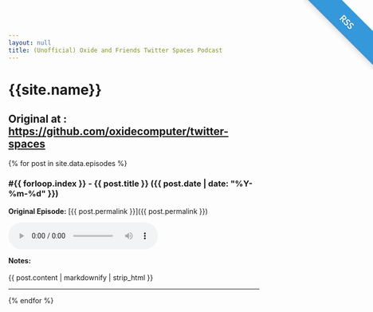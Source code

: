 ```yaml
---
layout: null
title: (Unofficial) Oxide and Friends Twitter Spaces Podcast
---
```


<style>
  /* common */
  .ribbon {
    width: 150px;
    height: 150px;
    overflow: hidden;
    position: absolute;
  }

  .ribbon::before,
  .ribbon::after {
    position: absolute;
    z-index: -1;
    content: '';
    display: block;
    border: 5px solid #2980b9;
  }

  .ribbon span {
    position: absolute;
    display: block;
    width: 225px;
    padding: 15px 0;
    background-color: #3498db;
    box-shadow: 0 5px 10px rgba(0, 0, 0, .1);
    color: #fff;
    font: 700 18px/1 'Lato', sans-serif;
    text-shadow: 0 1px 1px rgba(0, 0, 0, .2);
    text-transform: uppercase;
    text-align: center;
  }

  /* top right*/
  .ribbon-top-right {
    top: -10px;
    right: -10px;
  }

  .ribbon-top-right::before,
  .ribbon-top-right::after {
    border-top-color: transparent;
    border-right-color: transparent;
  }

  .ribbon-top-right::before {
    top: 0;
    left: 0;
  }

  .ribbon-top-right::after {
    bottom: 0;
    right: 0;
  }

  .ribbon-top-right span {
    left: -25px;
    top: 30px;
    transform: rotate(45deg);
  }

  .ribbon-top-right span a {
    text-decoration: none;
    color: fff;
  }
</style>

<div class="ribbon ribbon-top-right"><span><a href="feed.xml">RSS</a></span></div>

# {{site.name}}

## Original at : https://github.com/oxidecomputer/twitter-spaces

{% for post in site.data.episodes %}

### #{{ forloop.index }} - {{ post.title }} ({{ post.date | date: "%Y-%m-%d" }})

**Original Episode:** [{{ post.permalink }}]({{ post.permalink }})

<audio controls=controls preload="auto">
    <source src="{{ post.enclosure }}.mp3" type="audio/mpeg"></source>
</audio>

**Notes:**
<br><br>
{{ post.content | markdownify | strip_html }}
<hr>

{% endfor %}
